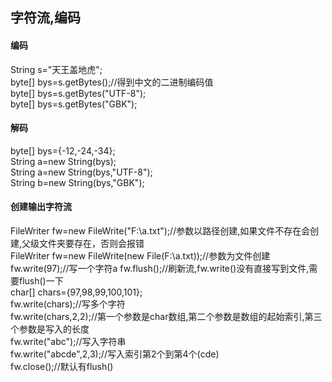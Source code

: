 ## 字符流,编码

#### 编码
String s="天王盖地虎";  
byte[] bys=s.getBytes();//得到中文的二进制编码值    
byte[] bys=s.getBytes("UTF-8");  
byte[] bys=s.getBytes("GBK");  

#### 解码
byte[] bys={-12,-24,-34};    
String a=new String(bys);  
String a=new String(bys,"UTF-8");  
String b=new String(bys,"GBK");  

#### 创建输出字符流
FileWriter fw=new FileWrite("F:\\a.txt");//参数以路径创建,如果文件不存在会创建,父级文件夹要存在，否则会报错  
FileWriter fw=new FileWrite(new File(F:\\a.txt));//参数为文件创建   
fw.write(97);//写一个字符a
fw.flush();//刷新流,fw.write()没有直接写到文件,需要flush()一下  
char[] chars={97,98,99,100,101};  
fw.write(chars);//写多个字符  
fw.write(chars,2,2);//第一个参数是char数组,第二个参数是数组的起始索引,第三个参数是写入的长度  
fw.write("abc");//写入字符串    
fw.write("abcde",2,3);//写入索引第2个到第4个(cde)     
fw.close();//默认有flush()


